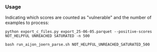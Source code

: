 ### Usage

Indicating which scores are counted as "vulnerable" and the number of examples to process:
```
python export_c_files.py export_25-06-05.parquet --positive-scores NOT_HELPFUL UNREACHED SATURATED -n 500
```

```shell
bash run_aijon_joern_parse.sh NOT_HELPFUL_UNREACHED_SATURATED_500
```